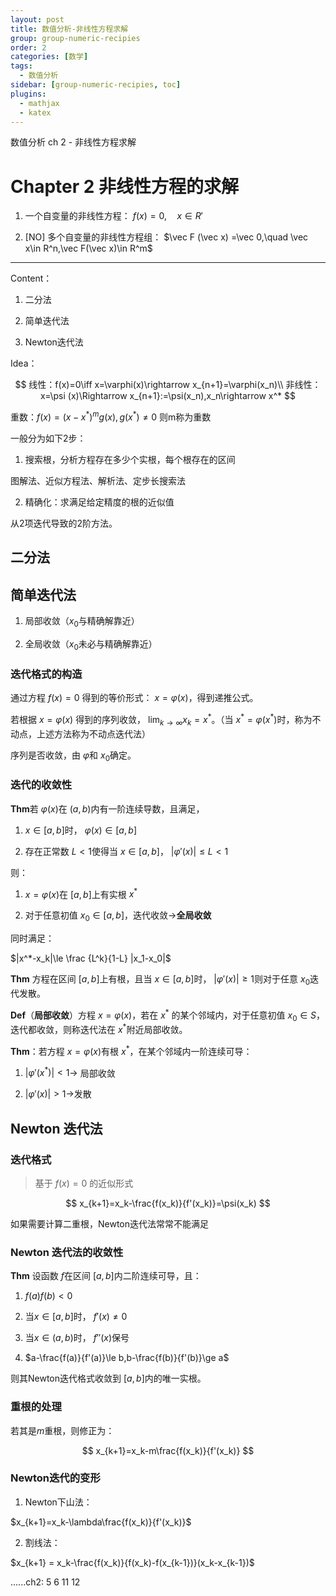 ```yaml
---
layout: post
title: 数值分析-非线性方程求解
group: group-numeric-recipies
order: 2
categories: [数学]
tags:
  - 数值分析
sidebar: [group-numeric-recipies, toc]
plugins:
  - mathjax
  - katex
---
```


数值分析 ch 2 - 非线性方程求解

<!-- more -->

# Chapter 2 非线性方程的求解

1. 一个自变量的非线性方程： $f(x)=0,\quad x\in R'$

2. [NO] 多个自变量的非线性方程组： $\vec F (\vec x) =\vec 0,\quad \vec x\in R^n,\vec F(\vec x)\in R^m$ 

---

Content：

1. 二分法

2. 简单迭代法

3. Newton迭代法

Idea：

$$
线性：f(x)=0\iff x=\varphi(x)\rightarrow x_{n+1}=\varphi(x_n)\\
非线性：x=\psi (x)\Rightarrow x_{n+1}:=\psi(x_n),x_n\rightarrow x^*
$$


重数：$f(x) = (x-x^*)^mg(x),g(x^*)\ne0$ 则m称为重数

一般分为如下2步：

1. 搜索根，分析方程存在多少个实根，每个根存在的区间

图解法、近似方程法、解析法、定步长搜索法

2. 精确化：求满足给定精度的根的近似值

从2项迭代导致的2阶方法。

## 二分法

## 简单迭代法

1. 局部收敛（$x_0$与精确解靠近）

2. 全局收敛（$x_0$未必与精确解靠近）

### 迭代格式的构造

通过方程 $f(x)=0$ 得到的等价形式： $x=\varphi(x)$，得到递推公式。

若根据 $x=\varphi(x)$ 得到的序列收敛， $\lim_{k\rightarrow\infty}x_k=x^*$。（当 $x^*=\varphi(x^*)$时，称为不动点，上述方法称为不动点迭代法）

序列是否收敛，由 $\varphi$和 $x_0$确定。

### 迭代的收敛性

**Thm**若 $\varphi(x)$在 $(a,b)$内有一阶连续导数，且满足，

  1. $x\in [a,b]$时， $\varphi(x)\in [a,b]$

  2. 存在正常数 $L<1$使得当 $x\in[a,b]$， $|\varphi'(x)|\le L <1$

则：

  1. $x=\varphi(x)$在 $[a,b]$上有实根 $x^*$

  2. 对于任意初值 $x_0\in [a,b]$，迭代收敛→**全局收敛**

同时满足：

$|x^*-x_k|\le \frac {L^k}{1-L} |x_1-x_0|$

**Thm** 方程在区间 $[a,b]$上有根，且当 $x\in [a,b]$时， $|\varphi'(x)|\ge 1$则对于任意 $x_0$迭代发散。

**Def**（**局部收敛**）方程 $x=\varphi(x)$，若在 $x^*$ 的某个邻域内，对于任意初值 $x_0\in S$，迭代都收敛，则称迭代法在 $x^*$附近局部收敛。

**Thm**：若方程 $x=\varphi(x)$有根 $x^*$，在某个邻域内一阶连续可导：

  1. $|\varphi'(x^*)|<1$→ 局部收敛

  2. $|\varphi'(x)|>1$→发散

## Newton 迭代法

### 迭代格式

> 基于 $f(x)=0$ 的近似形式 


$$
x_{k+1}=x_k-\frac{f(x_k)}{f'(x_k)}=\psi(x_k)
$$


如果需要计算二重根，Newton迭代法常常不能满足

### Newton 迭代法的收敛性

**Thm** 设函数 $f$在区间 $[a,b]$内二阶连续可导，且：

  1. $f(a)f(b)<0$

  2. 当$x\in[a,b]$时， $f'(x)\ne0$

  3. 当$x\in (a,b)$时， $f''(x)$保号

  4. $a-\frac{f(a)}{f'(a)}\le b,b-\frac{f(b)}{f'(b)}\ge a$ 

则其Newton迭代格式收敛到 $[a,b]$内的唯一实根。

### 重根的处理

若其是$m$重根，则修正为：

$$
x_{k+1}=x_k-m\frac{f(x_k)}{f'(x_k)}
$$


### Newton迭代的变形

1. Newton下山法：

$x_{k+1}=x_k-\lambda\frac{f(x_k)}{f'(x_k)}$

2. 割线法：

$x_{k+1} = x_k-\frac{f(x_k)}{f(x_k)-f(x_{k-1})}(x_k-x_{k-1})$

......ch2: 5 6 11 12 

